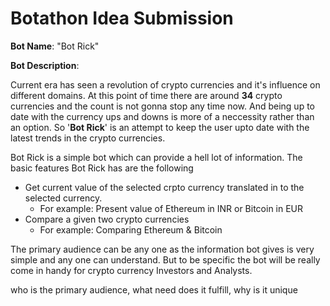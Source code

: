 # Botathon Idea Submission

**Bot Name**: "Bot Rick"

**Bot Description**:

Current era has seen a revolution of crypto currencies and it's influence on different domains. At this point of time there are around **34** crypto currencies and the count is not gonna stop any time now. And being up to date with the currency ups and downs is more of a neccessity rather than an option. So '**Bot Rick**' is an attempt to keep the user upto date with the latest trends in the crypto currencies.

Bot Rick is a simple bot which can provide a hell lot of information. The basic features Bot Rick has are the following
- Get current value of the selected crpto currency translated in to the selected currency.
    - For example: Present value of Ethereum in INR or Bitcoin in EUR
- Compare a given two crypto currencies
    - For example: Comparing Ethereum & Bitcoin

The primary audience can be any one as the information bot gives is very simple and any one can understand. But to be specific the bot will be really come in handy for crypto currency Investors and Analysts.  

who is the primary audience, what need does it fulfill, why
is it unique
